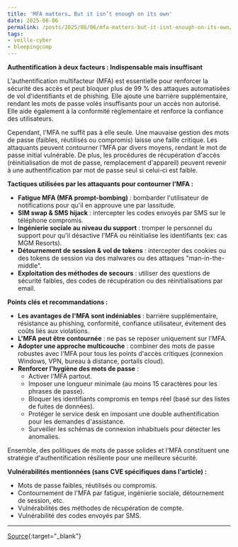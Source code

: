 ```yaml
---
title: 'MFA matters… But it isn’t enough on its own'
date: 2025-08-06
permalink: /posts/2025/08/06/mfa-matters-but-it-isnt-enough-on-its-own/
tags:
- veille-cyber
- bleepingcomp
---
```

**Authentification à deux facteurs : Indispensable mais insuffisant**

L'authentification multifacteur (MFA) est essentielle pour renforcer la sécurité des accès et peut bloquer plus de 99 % des attaques automatisées de vol d'identifiants et de phishing. Elle ajoute une barrière supplémentaire, rendant les mots de passe volés insuffisants pour un accès non autorisé. Elle aide également à la conformité réglementaire et renforce la confiance des utilisateurs.

Cependant, l'MFA ne suffit pas à elle seule. Une mauvaise gestion des mots de passe (faibles, réutilisés ou compromis) laisse une faille critique. Les attaquants peuvent contourner l'MFA par divers moyens, rendant le mot de passe initial vulnérable. De plus, les procédures de récupération d'accès (réinitialisation de mot de passe, remplacement d'appareil) peuvent revenir à une authentification par mot de passe seul si celui-ci est faible.

**Tactiques utilisées par les attaquants pour contourner l'MFA :**

*   **Fatigue MFA (MFA prompt-bombing)** : bombarder l'utilisateur de notifications pour qu'il en approuve une par lassitude.
*   **SIM swap & SMS hijack** : intercepter les codes envoyés par SMS sur le téléphone compromis.
*   **Ingénierie sociale au niveau du support** : tromper le personnel du support pour qu'il désactive l'MFA ou réinitialise les identifiants (ex: cas MGM Resorts).
*   **Détournement de session & vol de tokens** : intercepter des cookies ou des tokens de session via des malwares ou des attaques "man-in-the-middle".
*   **Exploitation des méthodes de secours** : utiliser des questions de sécurité faibles, des codes de récupération ou des réinitialisations par email.

**Points clés et recommandations :**

*   **Les avantages de l'MFA sont indéniables** : barrière supplémentaire, résistance au phishing, conformité, confiance utilisateur, évitement des coûts liés aux violations.
*   **L'MFA peut être contournée** : ne pas se reposer uniquement sur l'MFA.
*   **Adopter une approche multicouche** : combiner des mots de passe robustes avec l'MFA pour tous les points d'accès critiques (connexion Windows, VPN, bureau à distance, portails cloud).
*   **Renforcer l'hygiène des mots de passe** :
    *   Activer l'MFA partout.
    *   Imposer une longueur minimale (au moins 15 caractères pour les phrases de passe).
    *   Bloquer les identifiants compromis en temps réel (basé sur des listes de fuites de données).
    *   Protéger le service desk en imposant une double authentification pour les demandes d'assistance.
    *   Surveiller les schémas de connexion inhabituels pour détecter les anomalies.

Ensemble, des politiques de mots de passe solides et l'MFA constituent une stratégie d'authentification résiliente pour une meilleure sécurité.

**Vulnérabilités mentionnées (sans CVE spécifiques dans l'article) :**

*   Mots de passe faibles, réutilisés ou compromis.
*   Contournement de l'MFA par fatigue, ingénierie sociale, détournement de session, etc.
*   Vulnérabilités des méthodes de récupération de compte.
*   Vulnérabilité des codes envoyés par SMS.

---
[Source](https://www.bleepingcomputer.com/news/security/mfa-matters-but-it-isnt-enough-on-its-own/){:target="_blank"}
